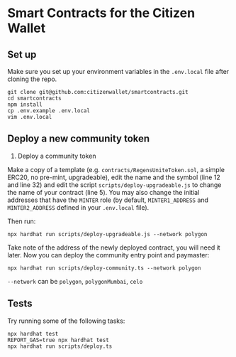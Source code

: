 # Smart Contracts for the Citizen Wallet

## Set up

Make sure you set up your environment variables in the `.env.local` file after cloning the repo.

```
git clone git@github.com:citizenwallet/smartcontracts.git
cd smartcontracts
npm install
cp .env.example .env.local
vim .env.local
```

## Deploy a new community token

1. Deploy a community token

Make a copy of a template (e.g. `contracts/RegensUniteToken.sol`, a simple ERC20, no pre-mint, upgradeable), edit the name and the symbol (line 12 and line 32) and edit the script `scripts/deploy-upgradeable.js` to change the name of your contract (line 5). You may also change the initial addresses that have the `MINTER` role (by default, `MINTER1_ADDRESS` and `MINTER2_ADDRESS` defined in your `.env.local` file).

Then run:

```shell
npx hardhat run scripts/deploy-upgradeable.js --network polygon
```

Take note of the address of the newly deployed contract, you will need it later.
Now you can deploy the community entry point and paymaster:

```shell
npx hardhat run scripts/deploy-community.ts --network polygon
```

`--network` can be `polygon`, `polygonMumbai`, `celo`

## Tests

Try running some of the following tasks:

```shell
npx hardhat test
REPORT_GAS=true npx hardhat test
npx hardhat run scripts/deploy.ts
```
